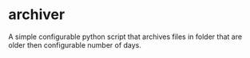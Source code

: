 # archiver
A simple configurable python script that archives files in folder that are older then configurable number of days.
